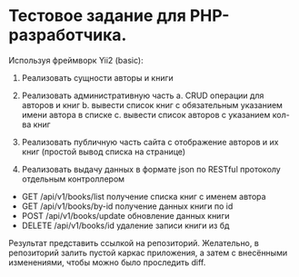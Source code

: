 # Тестовое задание для PHP-разработчика.

Используя фреймворк Yii2 (basic):

1. Реализовать сущности авторы и книги

2. Реализовать административную часть
    a. CRUD операции для авторов и книг
    b. вывести список книг с обязательным указанием имени автора в списке
    c. вывести список авторов с указанием кол-ва книг

3.    Реализовать публичную часть сайта с отображение авторов и их книг (простой вывод списка на странице)

4.    Реализовать выдачу данных в формате json по RESTful протоколу отдельным контроллером

   * GET /api/v1/books/list получение списка книг с именем автора
   * GET /api/v1/books/by-id получение данных книги по id
   * POST /api/v1/books/update обновление данных книги
   * DELETE /api/v1/books/id удаление записи книги из бд

Результат представить ссылкой на репозиторий.
Желательно, в репозиторий залить пустой каркас приложения, а затем с внесёнными изменениями, чтобы можно было проследить diff.
